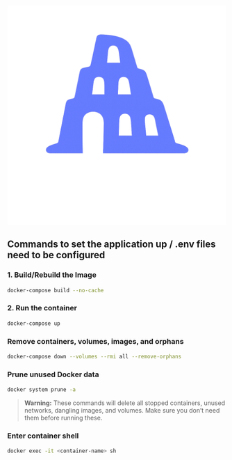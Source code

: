 ![Logo](/only-logo.png)

## Commands to set the application up / .env files need to be configured 

### 1. Build/Rebuild the Image

```bash
docker-compose build --no-cache
```

### 2. Run the container

```bash
docker-compose up
```

### Remove containers, volumes, images, and orphans

```bash
docker-compose down --volumes --rmi all --remove-orphans
```

### Prune unused Docker data

```bash
docker system prune -a
```

> **Warning:** These commands will delete all stopped containers, unused networks, dangling images, and volumes. Make sure you don’t need them before running these.

### Enter container shell

```bash
docker exec -it <container-name> sh
```

